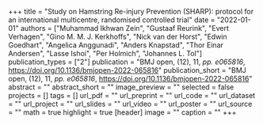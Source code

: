 +++
title = "Study on Hamstring Re-injury Prevention (SHARP): protocol for an international multicentre, randomised controlled trial"
date = "2022-01-01"
authors = ["Muhammad Ikhwan Zein", "Gustaaf Reurink", "Evert Verhagen", "Gino M. M. J. Kerkhoffs", "Nick van der Horst", "Edwin Goedhart", "Angelica Anggunadi", "Anders Knapstad", "Thor Einar Andersen", "Lasse Ishoi", "Per Holmich", "Johannes L. Tol"]
publication_types = ["2"]
publication = "BMJ open, (12), 11, _pp. e065816_, https://doi.org/10.1136/bmjopen-2022-065816"
publication_short = "BMJ open, (12), 11, _pp. e065816_, https://doi.org/10.1136/bmjopen-2022-065816"
abstract = ""
abstract_short = ""
image_preview = ""
selected = false
projects = []
tags = []
url_pdf = ""
url_preprint = ""
url_code = ""
url_dataset = ""
url_project = ""
url_slides = ""
url_video = ""
url_poster = ""
url_source = ""
math = true
highlight = true
[header]
image = ""
caption = ""
+++
